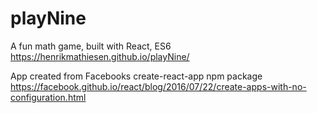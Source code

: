 # playNine
A fun math game, built with React, ES6  
https://henrikmathiesen.github.io/playNine/

App created from Facebooks create-react-app npm package  
https://facebook.github.io/react/blog/2016/07/22/create-apps-with-no-configuration.html
